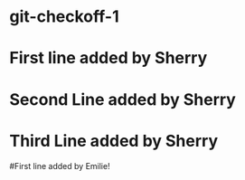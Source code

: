 # git-checkoff-1

# First line added by Sherry

# Second Line added by Sherry

# Third Line added by Sherry 

#First line added by Emilie!